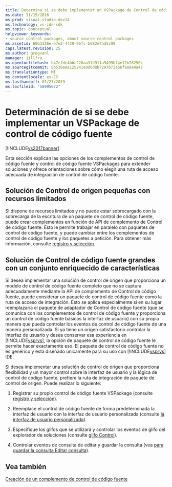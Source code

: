 ```yaml
---
title: Determina si se debe implementar un VSPackage de Control de código fuente | Microsoft Docs
ms.date: 11/15/2016
ms.prod: visual-studio-dev14
ms.technology: vs-ide-sdk
ms.topic: conceptual
helpviewer_keywords:
- source control packages, about source control packages
ms.assetid: 60b3326e-e7e2-4729-95fc-b682e7ad5c99
caps.latest.revision: 25
ms.author: gregvanl
manager: jillfra
ms.openlocfilehash: b47cfde4bbc228aa31d911a9499b74e12b78250c
ms.sourcegitcommit: 8b538eea125241e9d6d8b7297b72a66faa9a4a47
ms.translationtype: MT
ms.contentlocale: es-ES
ms.lasthandoff: 01/23/2019
ms.locfileid: "58995672"
---
```

# <a name="determining-whether-to-implement-a-source-control-vspackage"></a>Determinación de si se debe implementar un VSPackage de control de código fuente
[!INCLUDE[vs2017banner](../../includes/vs2017banner.md)]

Esta sección explican las opciones de los complementos de control de código fuente y control de código fuente VSPackages para extender soluciones y ofrece orientaciones sobre cómo elegir una ruta de acceso adecuada de integración de control de código fuente.  
  
## <a name="small-source-control-solution-with-limited-resources"></a>Solución de Control de origen pequeñas con recursos limitados  
 Si dispone de recursos limitados y no puede estar sobrecargado con la sobrecarga de la escritura de un paquete de control de código fuente, puede crear complementos en función de API de complemento de Control de código fuente. Esto le permite trabajar en paralelo con paquetes de control de código fuente, y puede cambiar entre los complementos de control de código fuente y los paquetes a petición. Para obtener más información, consulte [registro y selección](../../extensibility/internals/registration-and-selection-source-control-vspackage.md).  
  
## <a name="large-source-control-solution-with-a-rich-feature-set"></a>Solución de Control de código fuente grandes con un conjunto enriquecido de características  
 Si desea implementar una solución de control de origen que proporciona un modelo de control de código fuente completo que no se captura adecuadamente mediante la API de complemento de Control de código fuente, puede considerar un paquete de control de código fuente como la ruta de acceso de integración. Esto se aplica especialmente si en su lugar reemplazaría el paquete de adaptador de Control de código fuente (que se comunica con los complementos de control de código fuente y proporciona un control de código fuente básicos la interfaz de usuario) con su propia manera que pueda controlar los eventos de control de código fuente de una manera personalizada. Si ya tiene un origen satisfactorio controlar la interfaz de usuario y desea conservar esa experiencia en [!INCLUDE[vsprvs](../../includes/vsprvs-md.md)], la opción de paquete de control de código fuente le permite hacer exactamente eso. El paquete de control de código fuente no es genérico y está diseñado únicamente para su uso con [!INCLUDE[vsprvs](../../includes/vsprvs-md.md)] IDE.  
  
 Si desea implementar una solución de control de origen que proporciona flexibilidad y un mayor control sobre la interfaz de usuario y la lógica de control de código fuente, prefiere la ruta de integración de paquete de control de origen. Puede realizar lo siguiente:  
  
1.  Registrar su propio control de código fuente VSPackage (consulte [registro y selección](../../extensibility/internals/registration-and-selection-source-control-vspackage.md)).  
  
2.  Reemplace el control de código fuente de forma predeterminada la interfaz de usuario con la interfaz de usuario personalizada (consulte [la interfaz de usuario personalizada](../../extensibility/internals/custom-user-interface-source-control-vspackage.md)).  
  
3.  Especifique los glifos que se utilizará y controlar los eventos de glifo del explorador de soluciones (consulte [glifo Control](../../extensibility/internals/glyph-control-source-control-vspackage.md)).  
  
4.  Controlar eventos de consulta de editar y guardar la consulta (vea [para guardar la consulta Editar consulta](../../extensibility/internals/query-edit-query-save-source-control-vspackage.md)).  
  
## <a name="see-also"></a>Vea también  
 [Creación de un complemento de control de código fuente](../../extensibility/internals/creating-a-source-control-plug-in.md)
